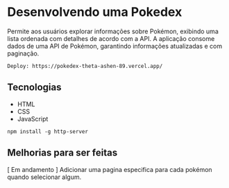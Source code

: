 # Desenvolvendo uma Pokedex

Permite aos usuários explorar informações sobre Pokémon, exibindo uma lista ordenada com detalhes de acordo com a API. A aplicação consome dados de uma API de Pokémon, garantindo informações atualizadas e com paginação.

```
Deploy: https://pokedex-theta-ashen-89.vercel.app/
```

## Tecnologias
- HTML
- CSS
- JavaScript

`npm install -g http-server`

## Melhorias para ser feitas
[ Em andamento ] Adicionar uma pagina especifica para cada pokémon quando selecionar algum.